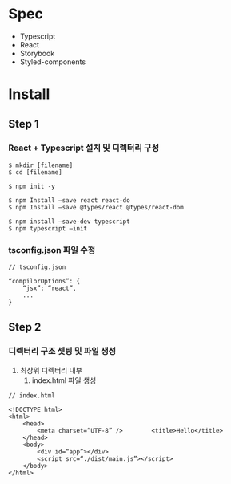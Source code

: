 # Spec

- Typescript
- React
- Storybook 
- Styled-components


# Install

## Step 1

### React + Typescript 설치 및 디렉터리 구성

```
$ mkdir [filename]
$ cd [filename]

$ npm init -y

$ npm Install —save react react-do
$ npm Install —save @types/react @types/react-dom

$ npm install —save-dev typescript
$ npm typescript —init
```

### tsconfig.json 파일 수정

```
// tsconfig.json

“compilorOptions”: {
	“jsx”: “react”,
	...
}
```


## Step 2

### 디렉터리 구조 셋팅 및 파일 생성

1. 최상위 디렉터리 내부 
    1. index.html 파일 생성

```
// index.html

<!DOCTYPE html>
<html>
	<head>
		<meta charset=“UTF-8” /> 		<title>Hello</title>
	</head>
	<body>
		<div id=“app”></div>
		<script src=“./dist/main.js”></script>
	</body>
</html>
```
